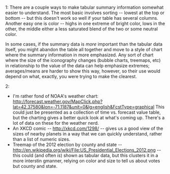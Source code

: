 1:  There are a couple ways to make tabular summary information somewhat easier to understand.   The most basic involves sorting -- lowest at the top or bottom -- but this doesn't work so well if your table has several columns.  Another easy one is color -- highs in one extreme of bright color, lows in the other, the middle either a less saturated blend of the two or some neutral color.  

In some cases, if the summary data is *more* important than the tabular data itself, you might abandon the table all together and move to a style of chart where the summary information in more emphasized.  Any sort of chart where the size of the iconography changes (bubble charts, treemaps, etc) in relationship to the value of the data can help emphasize extremes; averages/means are harder to show this way, however, so their use would depend on what, exactly, you were trying to make the clearest.

2: 
* I'm rather fond of NOAA's weather chart: http://forecast.weather.gov/MapClick.php?lat=42.37580&lon=-71.1187&unit=0&lg=english&FcstType=graphical  This could just be presented as a collection of time vs. forecast value table, but the charting gives a better quick look at what's coming up.  There's a lot of data on these for the weather nerd.
* An XKCD comic -- http://xkcd.com/1298/ -- gives us a good view of the sizes of nearby planets in a way that we can quickly understand, rather than a list of numeric sizes.
* Treemap of the 2012 election by county and state -- http://en.wikipedia.org/wiki/File:US_Presidential_Elections_2012.png -- this could (and often *is*) shown as tabular data, but this clusters it in a more interstin gmanner, relying on color and size to tell us about votes but county and state.